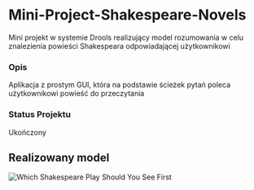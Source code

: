 # Mini-Project-Shakespeare-Novels
Mini projekt w systemie Drools realizujący model rozumowania w celu znalezienia powieści Shakespeara odpowiadającej użytkownikowi

### Opis
Aplikacja z prostym GUI, która na podstawie ścieżek pytań poleca użytkownikowi powieść do przeczytania

### Status Projektu
Ukończony

## Realizowany model 
![Which Shakespeare Play Should You See First](https://github.com/user-attachments/assets/33fd3446-ba41-4d01-aac3-799958f100ff)
